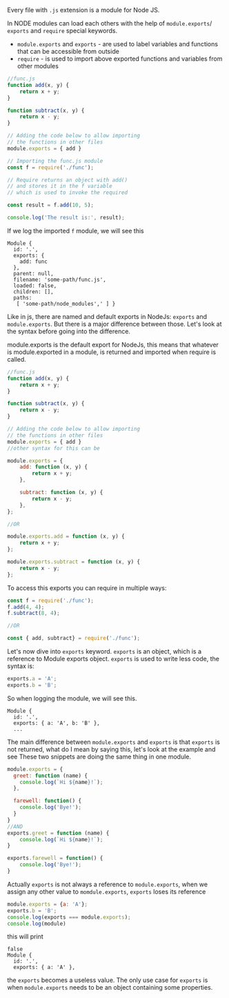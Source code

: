 Every file with `.js` extension is a module for Node JS.

In NODE modules can load each others with the help of `module.exports`/ `exports` and `require` special keywords.
* `module.exports` and `exports` - are used to label variables and functions that can be accessible from outside
* `require` - is used to import above exported functions and variables from other modules

```js
//func.js
function add(x, y) {
    return x + y;
}

function subtract(x, y) {
    return x - y;
}

// Adding the code below to allow importing
// the functions in other files
module.exports = { add }
```

```js
// Importing the func.js module
const f = require('./func');

// Require returns an object with add()
// and stores it in the f variable
// which is used to invoke the required

const result = f.add(10, 5);

console.log('The result is:', result);

```
If we log the imported `f` module, we will see this

```
Module {
  id: '.',
  exports: {
    add: func
  },
  parent: null,
  filename: 'some-path/func.js',
  loaded: false,
  children: [],
  paths:
   [ 'some-path/node_modules',' ] }
```

Like in js, there are named and default exports in NodeJs: `exports` and `module.exports`.
But there is a major difference between those. Let's look at the syntax before going into the difference.

module.exports is the default export for NodeJs, this means that whatever is module.exported in a module, is returned and imported when require is called.
```js
//func.js
function add(x, y) {
    return x + y;
}

function subtract(x, y) {
    return x - y;
}

// Adding the code below to allow importing
// the functions in other files
module.exports = { add }
//other syntax for this can be 

module.exports = {
    add: function (x, y) {
        return x + y;
    },

    subtract: function (x, y) {
        return x - y;
    },
};

//OR

module.exports.add = function (x, y) {
    return x + y;
};

module.exports.subtract = function (x, y) {
    return x - y;
};
```

To access this exports you can require in multiple ways:

```js
const f = require('./func');
f.add(4, 4);
f.subtract(8, 4);

//OR

const { add, subtract} = require('./func');
```

Let's now dive into `exports` keyword. `exports` is an object, which is a reference to Module exports object. 
`exports` is used to write less code, the syntax is:

```js
exports.a = 'A';
exports.b = 'B';
```
So when logging the module, we will see this. 
```
Module {
  id: '.',
  exports: { a: 'A', b: 'B' },
  ...
```

The main difference between `module.exports` and `exports` is that `exports` is not returned, what do I mean by saying this, let's look at the example and see
These two snippets are doing the same thing in one module.
```js
module.exports = {
  greet: function (name) {
    console.log(`Hi ${name}!`);
  },

  farewell: function() {
    console.log('Bye!');
  }
}
//AND
exports.greet = function (name) {
    console.log(`Hi ${name}!`);
}

exports.farewell = function() {
    console.log('Bye!');
}
```
Actually `exports` is not always a reference to `module.exports`, when we assign any other value to `momdule.exports`, `exports` loses its reference

```js
module.exports = {a: 'A'};
exports.b = 'B';
console.log(exports === module.exports);
console.log(module)
```
this will print
```
false
Module {
  id: '.',
  exports: { a: 'A' },
```

the `exports` becomes a useless value. The only use case for `exports` is when `module.exports` needs to be an object containing some properties.